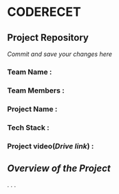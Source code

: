 # CODERECET

## Project Repository
*Commit and save your changes here*

### Team Name :
### Team Members :
### Project Name :
### Tech Stack : 

### Project video(*Drive link*) :

## *Overview of the Project*

.
.
.
